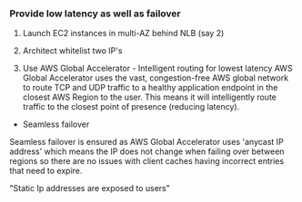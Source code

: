 ### Provide low latency as well as failover


1. Launch EC2 instances in multi-AZ behind NLB (say 2)

2. Architect whitelist two IP's

3. Use AWS Global Accelerator - Intelligent routing for lowest latency
AWS Global Accelerator uses the vast, congestion-free AWS global network to route TCP and UDP traffic to a healthy application endpoint in the closest AWS Region to the user.
This means it will intelligently route traffic to the closest point of presence (reducing latency). 

* Seamless failover

Seamless failover is ensured as AWS Global Accelerator uses 'anycast IP address' which means the IP does not change when failing over between regions so there are no issues with client caches having incorrect entries that need to expire.

"Static Ip addresses are exposed to users"